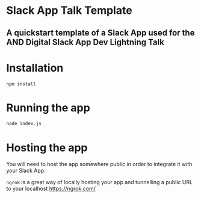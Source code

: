 # Slack App Talk Template

## A quickstart template of a Slack App used for the AND Digital Slack App Dev Lightning Talk

# Installation

`npm install`

# Running the app

`node index.js`

# Hosting the app

You will need to host the app somewhere public in order to integrate it with your Slack App.

`ngrok` is a great way of locally hosting your app and tunnelling a public URL to your localhost https://ngrok.com/
